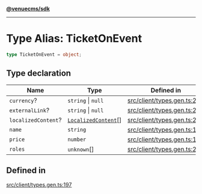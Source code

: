 [**@venuecms/sdk**](../Index.md)

***

# Type Alias: TicketOnEvent

```ts
type TicketOnEvent = object;
```

## Type declaration

| Name | Type | Defined in |
| ------ | ------ | ------ |
| `currency`? | `string` \| `null` | [src/client/types.gen.ts:201](https://github.com/venuecms/sdk/blob/5ffcc8d3f9c61b78cab459f936084b3f631fac13/src/client/types.gen.ts#L201) |
| `externalLink`? | `string` \| `null` | [src/client/types.gen.ts:200](https://github.com/venuecms/sdk/blob/5ffcc8d3f9c61b78cab459f936084b3f631fac13/src/client/types.gen.ts#L200) |
| `localizedContent`? | [`LocalizedContent`](LocalizedContent.md)[] | [src/client/types.gen.ts:203](https://github.com/venuecms/sdk/blob/5ffcc8d3f9c61b78cab459f936084b3f631fac13/src/client/types.gen.ts#L203) |
| `name` | `string` | [src/client/types.gen.ts:198](https://github.com/venuecms/sdk/blob/5ffcc8d3f9c61b78cab459f936084b3f631fac13/src/client/types.gen.ts#L198) |
| `price` | `number` | [src/client/types.gen.ts:199](https://github.com/venuecms/sdk/blob/5ffcc8d3f9c61b78cab459f936084b3f631fac13/src/client/types.gen.ts#L199) |
| `roles` | `unknown`[] | [src/client/types.gen.ts:202](https://github.com/venuecms/sdk/blob/5ffcc8d3f9c61b78cab459f936084b3f631fac13/src/client/types.gen.ts#L202) |

## Defined in

[src/client/types.gen.ts:197](https://github.com/venuecms/sdk/blob/5ffcc8d3f9c61b78cab459f936084b3f631fac13/src/client/types.gen.ts#L197)

